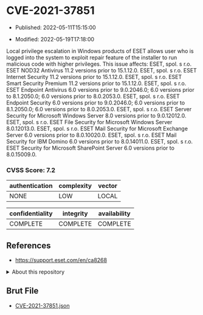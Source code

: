 # CVE-2021-37851

- Published: 2022-05-11T15:15:00

- Modified: 2022-05-19T17:18:00

Local privilege escalation in Windows products of ESET allows user who is logged into the system to exploit repair feature of the installer to run malicious code with higher privileges. This issue affects: ESET, spol. s r.o. ESET NOD32 Antivirus 11.2 versions prior to 15.1.12.0. ESET, spol. s r.o. ESET Internet Security 11.2 versions prior to 15.1.12.0. ESET, spol. s r.o. ESET Smart Security Premium 11.2 versions prior to 15.1.12.0. ESET, spol. s r.o. ESET Endpoint Antivirus 6.0 versions prior to 9.0.2046.0; 6.0 versions prior to 8.1.2050.0; 6.0 versions prior to 8.0.2053.0. ESET, spol. s r.o. ESET Endpoint Security 6.0 versions prior to 9.0.2046.0; 6.0 versions prior to 8.1.2050.0; 6.0 versions prior to 8.0.2053.0. ESET, spol. s r.o. ESET Server Security for Microsoft Windows Server 8.0 versions prior to 9.0.12012.0. ESET, spol. s r.o. ESET File Security for Microsoft Windows Server 8.0.12013.0. ESET, spol. s r.o. ESET Mail Security for Microsoft Exchange Server 6.0 versions prior to 8.0.10020.0. ESET, spol. s r.o. ESET Mail Security for IBM Domino 6.0 versions prior to 8.0.14011.0. ESET, spol. s r.o. ESET Security for Microsoft SharePoint Server 6.0 versions prior to 8.0.15009.0.

### CVSS Score: **7.2**

| authentication | complexity | vector |
| --- | --- | --- |
| NONE | LOW | LOCAL |

| confidentiality | integrity | availability |
| --- | --- | --- |
| COMPLETE | COMPLETE | COMPLETE |

## References

* https://support.eset.com/en/ca8268

<details>
<summary>About this repository</summary> 

  This repository is part of the project [Live Hack CVE](https://github.com/Live-Hack-CVE). Main website can be found [www.live-hack.org](https://www.live-hack.org) 
  
  Made by [Sn0wAlice](https://github.com/Sn0wAlice) for the people that care about security and need to have a feed of the latest CVEs. Hope you enjoy it, don't forget to star the repo and follow me on [Twitter](https://twitter.com/Sn0wAlice) and [Github](https://github.com/Sn0wAlice). And that is my [personnal website](https://www.alice-snow.me/)

  - [Home Page](https://github.com/Live-Hack-CVE)
  - [Framework](https://github.com/Live-Hack-CVE/cve-framework)
  - [CVE database](https://github.com/Live-Hack-CVE/full_database)
  - [Changelog](https://github.com/Live-Hack-CVE/Changelog)
</details>

## Brut File

* [CVE-2021-37851.json](https://raw.githubusercontent.com/Live-Hack-CVE/full_database/main/cves/2021/CVE-2021-37851.json)

